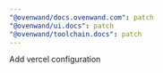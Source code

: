 ```yaml
---
"@ovenwand/docs.ovenwand.com": patch
"@ovenwand/ui.docs": patch
"@ovenwand/toolchain.docs": patch
---
```


Add vercel configuration
